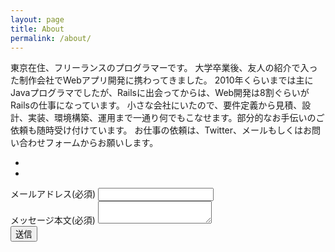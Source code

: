 ```yaml
---
layout: page
title: About
permalink: /about/
---
```


東京在住、フリーランスのプログラマーです。
大学卒業後、友人の紹介で入った制作会社でWebアプリ開発に携わってきました。
2010年くらいまでは主にJavaプログラマでしたが、Railsに出会ってからは、Web開発は8割ぐらいがRailsの仕事になっています。
小さな会社にいたので、要件定義から見積、設計、実装、環境構築、運用まで一通り何でもこなせます。部分的なお手伝いのご依頼も随時受け付けています。
お仕事の依頼は、Twitter、メールもしくはお問い合わせフォームからお願いします。

<ul class="list-inline">
  <li>
    <a class="btn-outline btn-social" href='https://twitter.com/tokzk'>
      <i class='fa fa-fw fa-twitter'></i>
    </a>
  </li>
  <li>
    <a class="btn-outline btn-social" href='https://github.com/tokzk'>
      <i class='fa fa-fw fa-github'></i>
    </a>
  </li>
</ul>

<div class="contact-form">
  <form action="http://mailthis.to/tokzk" method="post">
    <div class="form-group">
      <label for="email">
        <i class='fa fa-envelope-o'></i>
        メールアドレス(必須)
      </label>
      <input type="email" name="email" id="email">
    </div>
    <div class="form-group">
      <label for="message">
        <i class='fa fa-comment-o'></i>
        メッセージ本文(必須)
      </label>
      <textarea name="message" id="message"></textarea>
    </div>
    <div class="form-group">
      <button type="submit" id="submitBtn">
        <i class='fa fa-paper-plane'></i>
        送信
      </button>
      <input type="hidden" name="_subject" value="お問い合わせ">
      <input type="hidden" name="_replyto" value="%email">
      <input type="hidden" name="_valid[email]" value="valid_email">
      <input type="hidden" name="_valid[message]" value="min_length[10]">
      <input type="hidden" name="_after" value="{{ site.url }}/thanks/">
      <input type="text" name="_honey" value="" style="display:none">
    </div>
  </form>
</div>
